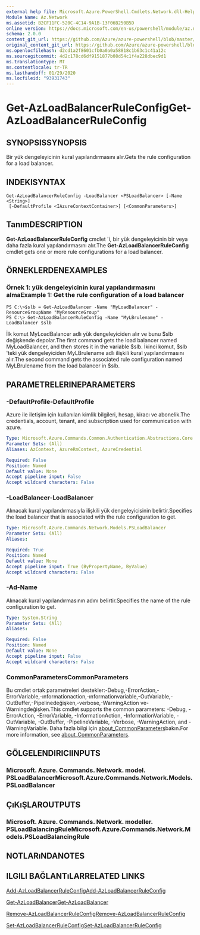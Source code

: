 ```yaml
---
external help file: Microsoft.Azure.PowerShell.Cmdlets.Network.dll-Help.xml
Module Name: Az.Network
ms.assetid: B2CF11FC-520C-4C14-9A1B-13F06B250B5D
online version: https://docs.microsoft.com/en-us/powershell/module/az.network/get-azloadbalancerruleconfig
schema: 2.0.0
content_git_url: https://github.com/Azure/azure-powershell/blob/master/src/Network/Network/help/Get-AzLoadBalancerRuleConfig.md
original_content_git_url: https://github.com/Azure/azure-powershell/blob/master/src/Network/Network/help/Get-AzLoadBalancerRuleConfig.md
ms.openlocfilehash: d2cd1a2f8601cfb0a0a0a58818c1b63c1c41a12c
ms.sourcegitcommit: 4d2c178cd6df9151877b08d54c1f4a228dbec9d1
ms.translationtype: MT
ms.contentlocale: tr-TR
ms.lasthandoff: 01/29/2020
ms.locfileid: "93931743"
---
```

# <span data-ttu-id="6955f-101">Get-AzLoadBalancerRuleConfig</span><span class="sxs-lookup"><span data-stu-id="6955f-101">Get-AzLoadBalancerRuleConfig</span></span>

## <span data-ttu-id="6955f-102">SYNOPSIS</span><span class="sxs-lookup"><span data-stu-id="6955f-102">SYNOPSIS</span></span>
<span data-ttu-id="6955f-103">Bir yük dengeleyicinin kural yapılandırmasını alır.</span><span class="sxs-lookup"><span data-stu-id="6955f-103">Gets the rule configuration for a load balancer.</span></span>

## <span data-ttu-id="6955f-104">INDEKI</span><span class="sxs-lookup"><span data-stu-id="6955f-104">SYNTAX</span></span>

```
Get-AzLoadBalancerRuleConfig -LoadBalancer <PSLoadBalancer> [-Name <String>]
 [-DefaultProfile <IAzureContextContainer>] [<CommonParameters>]
```

## <span data-ttu-id="6955f-105">Tanım</span><span class="sxs-lookup"><span data-stu-id="6955f-105">DESCRIPTION</span></span>
<span data-ttu-id="6955f-106">**Get-AzLoadBalancerRuleConfig** cmdlet 'i, bir yük dengeleyicinin bir veya daha fazla kural yapılandırmasını alır.</span><span class="sxs-lookup"><span data-stu-id="6955f-106">The **Get-AzLoadBalancerRuleConfig** cmdlet gets one or more rule configurations for a load balancer.</span></span>

## <span data-ttu-id="6955f-107">ÖRNEKLERDEN</span><span class="sxs-lookup"><span data-stu-id="6955f-107">EXAMPLES</span></span>

### <span data-ttu-id="6955f-108">Örnek 1: yük dengeleyicinin kural yapılandırmasını alma</span><span class="sxs-lookup"><span data-stu-id="6955f-108">Example 1: Get the rule configuration of a load balancer</span></span>
```
PS C:\>$slb = Get-AzLoadBalancer -Name "MyLoadBalancer" -ResourceGroupName "MyResourceGroup"
PS C:\> Get-AzLoadBalancerRuleConfig -Name "MyLBrulename" -LoadBalancer $slb
```

<span data-ttu-id="6955f-109">İlk komut MyLoadBalancer adlı yük dengeleyiciden alır ve bunu $slb değişkende depolar.</span><span class="sxs-lookup"><span data-stu-id="6955f-109">The first command gets the load balancer named MyLoadBalancer, and then stores it in the variable $slb.</span></span>
<span data-ttu-id="6955f-110">İkinci komut, $slb 'teki yük dengeleyiciden MyLBrulename adlı ilişkili kural yapılandırmasını alır.</span><span class="sxs-lookup"><span data-stu-id="6955f-110">The second command gets the associated rule configuration named MyLBrulename from the load balancer in $slb.</span></span>

## <span data-ttu-id="6955f-111">PARAMETRELERINE</span><span class="sxs-lookup"><span data-stu-id="6955f-111">PARAMETERS</span></span>

### <span data-ttu-id="6955f-112">-DefaultProfile</span><span class="sxs-lookup"><span data-stu-id="6955f-112">-DefaultProfile</span></span>
<span data-ttu-id="6955f-113">Azure ile iletişim için kullanılan kimlik bilgileri, hesap, kiracı ve abonelik.</span><span class="sxs-lookup"><span data-stu-id="6955f-113">The credentials, account, tenant, and subscription used for communication with azure.</span></span>

```yaml
Type: Microsoft.Azure.Commands.Common.Authentication.Abstractions.Core.IAzureContextContainer
Parameter Sets: (All)
Aliases: AzContext, AzureRmContext, AzureCredential

Required: False
Position: Named
Default value: None
Accept pipeline input: False
Accept wildcard characters: False
```

### <span data-ttu-id="6955f-114">-LoadBalancer</span><span class="sxs-lookup"><span data-stu-id="6955f-114">-LoadBalancer</span></span>
<span data-ttu-id="6955f-115">Alınacak kural yapılandırmasıyla ilişkili yük dengeleyicisinin belirtir.</span><span class="sxs-lookup"><span data-stu-id="6955f-115">Specifies the load balancer that is associated with the rule configuration to get.</span></span>

```yaml
Type: Microsoft.Azure.Commands.Network.Models.PSLoadBalancer
Parameter Sets: (All)
Aliases:

Required: True
Position: Named
Default value: None
Accept pipeline input: True (ByPropertyName, ByValue)
Accept wildcard characters: False
```

### <span data-ttu-id="6955f-116">-Ad</span><span class="sxs-lookup"><span data-stu-id="6955f-116">-Name</span></span>
<span data-ttu-id="6955f-117">Alınacak kural yapılandırmasının adını belirtir.</span><span class="sxs-lookup"><span data-stu-id="6955f-117">Specifies the name of the rule configuration to get.</span></span>

```yaml
Type: System.String
Parameter Sets: (All)
Aliases:

Required: False
Position: Named
Default value: None
Accept pipeline input: False
Accept wildcard characters: False
```

### <span data-ttu-id="6955f-118">CommonParameters</span><span class="sxs-lookup"><span data-stu-id="6955f-118">CommonParameters</span></span>
<span data-ttu-id="6955f-119">Bu cmdlet ortak parametreleri destekler:-Debug,-ErrorAction,-ErrorVariable,-ınformationaction,-ınformationvariable,-OutVariable,-OutBuffer,-Pipelinedeğişken,-verbose,-WarningAction ve-Warningdeğişken.</span><span class="sxs-lookup"><span data-stu-id="6955f-119">This cmdlet supports the common parameters: -Debug, -ErrorAction, -ErrorVariable, -InformationAction, -InformationVariable, -OutVariable, -OutBuffer, -PipelineVariable, -Verbose, -WarningAction, and -WarningVariable.</span></span> <span data-ttu-id="6955f-120">Daha fazla bilgi için [about_CommonParameters](https://go.microsoft.com/fwlink/?LinkID=113216)bakın.</span><span class="sxs-lookup"><span data-stu-id="6955f-120">For more information, see [about_CommonParameters](https://go.microsoft.com/fwlink/?LinkID=113216).</span></span>

## <span data-ttu-id="6955f-121">GÖLGELENDIRICI</span><span class="sxs-lookup"><span data-stu-id="6955f-121">INPUTS</span></span>

### <span data-ttu-id="6955f-122">Microsoft. Azure. Commands. Network. model. PSLoadBalancer</span><span class="sxs-lookup"><span data-stu-id="6955f-122">Microsoft.Azure.Commands.Network.Models.PSLoadBalancer</span></span>

## <span data-ttu-id="6955f-123">ÇıKıŞLAR</span><span class="sxs-lookup"><span data-stu-id="6955f-123">OUTPUTS</span></span>

### <span data-ttu-id="6955f-124">Microsoft. Azure. Commands. Network. modeller. PSLoadBalancingRule</span><span class="sxs-lookup"><span data-stu-id="6955f-124">Microsoft.Azure.Commands.Network.Models.PSLoadBalancingRule</span></span>

## <span data-ttu-id="6955f-125">NOTLARıNDA</span><span class="sxs-lookup"><span data-stu-id="6955f-125">NOTES</span></span>

## <span data-ttu-id="6955f-126">ILGILI BAĞLANTıLAR</span><span class="sxs-lookup"><span data-stu-id="6955f-126">RELATED LINKS</span></span>

[<span data-ttu-id="6955f-127">Add-AzLoadBalancerRuleConfig</span><span class="sxs-lookup"><span data-stu-id="6955f-127">Add-AzLoadBalancerRuleConfig</span></span>](./Add-AzLoadBalancerRuleConfig.md)

[<span data-ttu-id="6955f-128">Get-AzLoadBalancer</span><span class="sxs-lookup"><span data-stu-id="6955f-128">Get-AzLoadBalancer</span></span>](./Get-AzLoadBalancer.md)

[<span data-ttu-id="6955f-129">Remove-AzLoadBalancerRuleConfig</span><span class="sxs-lookup"><span data-stu-id="6955f-129">Remove-AzLoadBalancerRuleConfig</span></span>](./Remove-AzLoadBalancerRuleConfig.md)

[<span data-ttu-id="6955f-130">Set-AzLoadBalancerRuleConfig</span><span class="sxs-lookup"><span data-stu-id="6955f-130">Set-AzLoadBalancerRuleConfig</span></span>](./Set-AzLoadBalancerRuleConfig.md)


